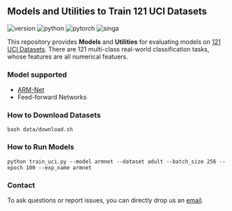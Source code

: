 ## Models and Utilities to Train 121 UCI Datasets

![version](https://img.shields.io/badge/version-v1.0-green)
![python](https://img.shields.io/badge/python-3.8.3-blue)
![pytorch](https://img.shields.io/badge/pytorch-1.6.0-brightgreen)
![singa](https://img.shields.io/badge/singa-3.1.0-orange)

This repository provides **Models** and **Utilities** for evaluating models on [121 UCI Datasets](https://jmlr.org/papers/volume15/delgado14a/delgado14a.pdf).
There are 121 multi-class real-world classification tasks, whose features are all numerical featuers.

### Model supported

-   [ARM-Net]((https://dl.acm.org/doi/10.1145/3448016.3457321))
-   Feed-forward Networks

### How to Download Datasets

```
bash data/download.sh
```

### How to Run Models

```
python train_uci.py --model armnet --dataset adult --batch_size 256 --epoch 100 --exp_name armnet
```


### Contact
To ask questions or report issues, you can directly drop us an [email](mailto:shaofeng@comp.nus.edu.sg).